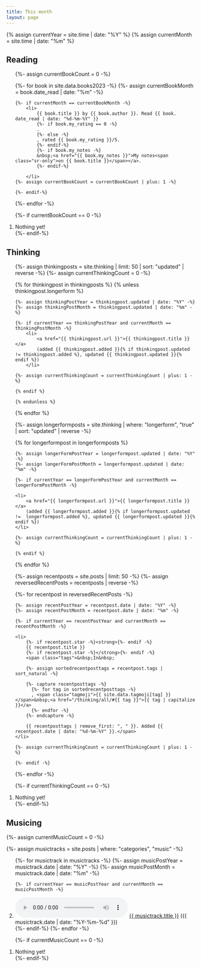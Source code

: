 ```yaml
---
title: This month
layout: page
---
```


{% assign currentYear = site.time | date: "%Y" %}
{% assign currentMonth = site.time | date: "%m" %}

<h2 id="reading">Reading</h2>

<ol>
{%- assign currentBookCount = 0 -%}

{%- for book in site.data.books2023 -%}
    {%- assign currentBookMonth = book.date_read | date: "%m" -%}
    
    {%- if currentMonth == currentBookMonth -%}
        <li>
            {{ book.title }} by {{ book.author }}. Read {{ book. date_read | date: "%d-%m-%Y" }}
            {%- if book.my_rating == 0 -%}
            .
            {%- else -%}
            , rated {{ book.my_rating }}/5.
            {%- endif-%}
            {%- if book.my_notes -%}
            &nbsp;<a href="{{ book.my_notes }}">My notes<span class="sr-only">on {{ book.title }}</span></a>.
            {%- endif-%}

        </li>
    {%- assign currentBookCount = currentBookCount | plus: 1 -%}

    {%- endif-%}

{%- endfor -%}

{%- if currentBookCount == 0 -%}
    <li>Nothing yet!</li>
{%- endif-%}
</ol>

<h2 id="thinking">Thinking</h2>

<ol>

{%- assign thinkingposts = site.thinking | limit: 50 | sort: "updated" | reverse -%}
{%- assign currentThinkingCount = 0 -%}

{% for thinkingpost in thinkingposts %}
    {% unless thinkingpost.longerform %}

    {%- assign thinkingPostYear = thinkingpost.updated | date: "%Y" -%}
    {%- assign thinkingPostMonth = thinkingpost.updated | date: "%m" -%}

    {%- if currentYear == thinkingPostYear and currentMonth == thinkingPostMonth -%}
        <li>
            <a href="{{ thinkingpost.url }}">{{ thinkingpost.title }}</a>
            (added {{ thinkingpost.added }}{% if thinkingpost.updated != thinkingpost.added %}, updated {{ thinkingpost.updated }}{% endif %})
        </li>

    {%- assign currentThinkingCount = currentThinkingCount | plus: 1 -%}

    {% endif %}

    {% endunless %}
{% endfor %}

{%- assign longerformposts = site.thinking | where: "longerform", "true" | sort: "updated" | reverse -%}

{% for longerformpost in longerformposts %}

    {%- assign longerFormPostYear = longerformpost.updated | date: "%Y" -%}
    {%- assign longerFormPostMonth = longerformpost.updated | date: "%m" -%}

    {%- if currentYear == longerFormPostYear and currentMonth == longerFormPostMonth -%}

    <li>
        <a href="{{ longerformpost.url }}">{{ longerformpost.title }}</a>
        (added {{ longerformpost.added }}{% if longerformpost.updated !=  longerformpost.added %}, updated {{ longerformpost.updated }}{% endif %})
    </li>

    {%- assign currentThinkingCount = currentThinkingCount | plus: 1 -%}

    {% endif %}
{% endfor %}

{%- assign recentposts = site.posts | limit: 50 -%}
{%- assign reversedRecentPosts = recentposts | reverse -%}

{%- for recentpost in reversedRecentPosts -%}
    
	{%- assign recentPostYear = recentpost.date | date: "%Y" -%}
	{%- assign recentPostMonth = recentpost.date | date: "%m" -%}

    {%- if currentYear == recentPostYear and currentMonth == recentPostMonth -%}

    <li>
        {%- if recentpost.star -%}<strong>{%- endif -%}
        {{ recentpost.title }} 
        {%- if recentpost.star -%}</strong>{%- endif -%}
        <span class="tags">&nbsp;In&nbsp;

        {%- assign sortedrecentposttags = recentpost.tags | sort_natural -%}

        {%- capture recentposttags -%}
          {%- for tag in sortedrecentposttags -%}
          , <span class="tagmoji">{{ site.data.tagmoji[tag] }}</span>&nbsp;<a href="/thinking/all/#{{ tag }}">{{ tag | capitalize }}</a>
          {%- endfor -%}
        {%- endcapture -%}

        {{ recentposttags | remove_first: ", " }}. Added {{ recentpost.date | date: "%d-%m-%Y" }}.</span>
    </li>

    {%- assign currentThinkingCount = currentThinkingCount | plus: 1 -%}

    {%- endif -%}
    
{%- endfor -%}

{%- if currentThinkingCount == 0 -%}
    <li>Nothing yet!</li>
{%- endif-%}

</ol>

<h2 id="musicing">Musicing</h2>

{%- assign currentMusicCount = 0 -%}

{%- assign musictracks = site.posts | where: "categories", "music" -%}

<ol class="music" reversed>
{%- for musictrack in musictracks -%}
    {%- assign musicPostYear = musictrack.date | date: "%Y" -%}
    {%- assign musicPostMonth = musictrack.date | date: "%m" -%}

    {%- if currentYear == musicPostYear and currentMonth == musicPostMonth -%}
<li>
    <audio controls src="{{ musictrack.url | replace: "-", " " }}.mp3">
        Your browser does not support the
        <code>audio</code> element.
    </audio>
    <a href="{{ musictrack.url }}">{{ musictrack.title }}</a> ({{ musictrack.date | date: "%Y-%m-%d" }})
</li>
    {%- endif-%}
{%- endfor -%}

{%- if currentMusicCount == 0 -%}
    <li>Nothing yet!</li>
{%- endif-%}

</ol>